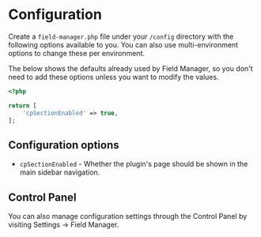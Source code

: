 # Configuration
Create a `field-manager.php` file under your `/config` directory with the following options available to you. You can also use multi-environment options to change these per environment.

The below shows the defaults already used by Field Manager, so you don't need to add these options unless you want to modify the values.

```php
<?php

return [
    'cpSectionEnabled' => true,
];
```

## Configuration options
- `cpSectionEnabled` - Whether the plugin's page should be shown in the main sidebar navigation.

## Control Panel
You can also manage configuration settings through the Control Panel by visiting Settings → Field Manager.
